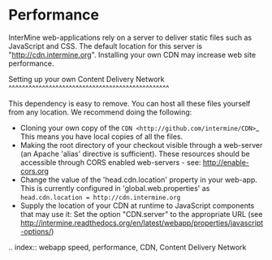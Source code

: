 Performance
================================

InterMine web-applications rely on a server to deliver static files such as JavaScript and CSS. The default location for this server is "http://cdn.intermine.org". Installing your own CDN may increase web site performance.

Setting up your own Content Delivery Network
^^^^^^^^^^^^^^^^^^^^^^^^^^^^^^^^^^^^^^^^^^^^^^^^

This dependency is easy to remove. You can host all these files yourself from any location.
We recommend doing the following:

* Cloning your own copy of the  `CDN <http://github.com/intermine/CDN>`_ This means you have local copies of all the files.
* Making the root directory of your checkout visible through a web-server (an Apache 'alias' directive is sufficient). These resources should be accessible through CORS enabled web-servers - see: http://enable-cors.org
* Change the value of the 'head.cdn.location' property in your web-app. This is currently configured in 'global.web.properties' as `head.cdn.location = http://cdn.intermine.org`
* Supply the location of your CDN at runtime to JavaScript components that may use it: Set the option "CDN.server" to the
  appropriate URL (see http://intermine.readthedocs.org/en/latest/webapp/properties/javascript-options/)


.. index:: webapp speed, performance, CDN, Content Delivery Network
